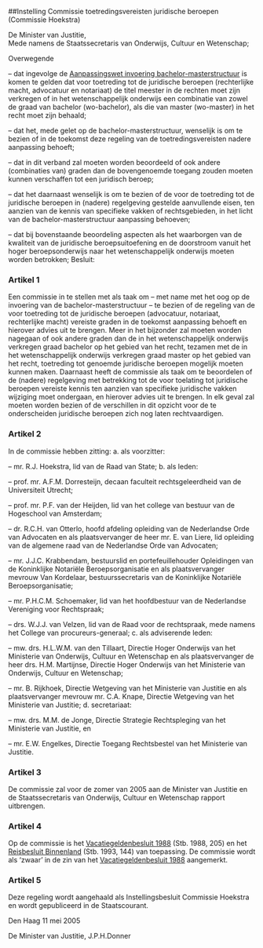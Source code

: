 <meta http-equiv='Content-Type' content='text/html; charset=utf-8' />

##Instelling Commissie toetredingsvereisten juridische beroepen (Commissie Hoekstra)

De Minister van Justitie,  
Mede namens de Staatssecretaris van Onderwijs, Cultuur en Wetenschap;

Overwegende

– dat ingevolge de [Aanpassingswet invoering bachelor-masterstructuur](../../../../../wet/aanpassingswet/invoering/bachelor-masterstructuur/BWBR0017830/README.md) is komen te gelden dat voor toetreding tot de juridische beroepen (rechterlijke macht, advocatuur en notariaat) de titel meester in de rechten moet zijn verkregen of in het wetenschappelijk onderwijs een combinatie van zowel de graad van bachelor (wo-bachelor), als die van master (wo-master) in het recht moet zijn behaald;

– dat het, mede gelet op de bachelor-masterstructuur, wenselijk is om te bezien of in de toekomst deze regeling van de toetredingsvereisten nadere aanpassing behoeft;

– dat in dit verband zal moeten worden beoordeeld of ook andere (combinaties van) graden dan de bovengenoemde toegang zouden moeten kunnen verschaffen tot een juridisch beroep;

– dat het daarnaast wenselijk is om te bezien of de voor de toetreding tot de juridische beroepen in (nadere) regelgeving gestelde aanvullende eisen, ten aanzien van de kennis van specifieke vakken of rechtsgebieden, in het licht van de bachelor-masterstructuur aanpassing behoeven;

– dat bij bovenstaande beoordeling aspecten als het waarborgen van de kwaliteit van de juridische beroepsuitoefening en de doorstroom vanuit het hoger beroepsonderwijs naar het wetenschappelijk onderwijs moeten worden betrokken;
Besluit:    

### Artikel  1  

Een commissie in te stellen met als taak om – met name met het oog op de invoering van de bachelor-masterstructuur – te bezien of de regeling van de voor toetreding tot de juridische beroepen (advocatuur, notariaat, rechterlijke macht) vereiste graden in de toekomst aanpassing behoeft en hierover advies uit te brengen. Meer in het bijzonder zal moeten worden nagegaan of ook andere graden dan de in het wetenschappelijk onderwijs verkregen graad bachelor op het gebied van het recht, tezamen met de in het wetenschappelijk onderwijs verkregen graad master op het gebied van het recht, toetreding tot genoemde juridische beroepen mogelijk moeten kunnen maken. Daarnaast heeft de commissie als taak om te beoordelen of de (nadere) regelgeving met betrekking tot de voor toelating tot juridische beroepen vereiste kennis ten aanzien van specifieke juridische vakken wijziging moet ondergaan, en hierover advies uit te brengen. In elk geval zal moeten worden bezien of de verschillen in dit opzicht voor de te onderscheiden juridische beroepen zich nog laten rechtvaardigen.  

### Artikel  2  

In de commissie hebben zitting: a. als voorzitter: 

– mr. R.J. Hoekstra, lid van de Raad van State;   b. als leden: 

– prof. mr. A.F.M. Dorresteijn, decaan faculteit rechtsgeleerdheid van de Universiteit Utrecht;  

– prof. mr. P.F. van der Heijden, lid van het college van bestuur van de Hogeschool van Amsterdam;  

– dr. R.C.H. van Otterlo, hoofd afdeling opleiding van de Nederlandse Orde van Advocaten en als plaatsvervanger de heer mr. E. van Liere, lid opleiding van de algemene raad van de Nederlandse Orde van Advocaten;  

– mr. J.J.C. Krabbendam, bestuurslid en portefeuillehouder Opleidingen van de Koninklijke Notariële Beroepsorganisatie en als plaatsvervanger mevrouw Van Kordelaar, bestuurssecretaris van de Koninklijke Notariële Beroepsorganisatie;  

– mr. P.H.C.M. Schoemaker, lid van het hoofdbestuur van de Nederlandse Vereniging voor Rechtspraak;  

– drs. W.J.J. van Velzen, lid van de Raad voor de rechtspraak, mede namens het College van procureurs-generaal;   c. als adviserende leden: 

– mw. drs. H.L.W.M. van den Tillaart, Directie Hoger Onderwijs van het Ministerie van Onderwijs, Cultuur en Wetenschap en als plaatsvervanger de heer drs. H.M. Martijnse, Directie Hoger Onderwijs van het Ministerie van Onderwijs, Cultuur en Wetenschap;  

– mr. B. Rijkhoek, Directie Wetgeving van het Ministerie van Justitie en als plaatsvervanger mevrouw mr. C.A. Knape, Directie Wetgeving van het Ministerie van Justitie;   d. secretariaat: 

– mw. drs. M.M. de Jonge, Directie Strategie Rechtspleging van het Ministerie van Justitie, en  

– mr. E.W. Engelkes, Directie Toegang Rechtsbestel van het Ministerie van Justitie.    

### Artikel  3  

De commissie zal voor de zomer van 2005 aan de Minister van Justitie en de Staatssecretaris van Onderwijs, Cultuur en Wetenschap rapport uitbrengen.  

### Artikel  4  

Op de commissie is het [Vacatiegeldenbesluit 1988](../../../../../AMvB/vacatiegeldenbesluit/1988/BWBR0004317/README.md) (Stb. 1988, 205) en het [Reisbesluit Binnenland](../../../../../AMvB/reisbesluit/binnenland/BWBR0005889/README.md) (Stb. 1993, 144) van toepassing. De commissie wordt als ‘zwaar’ in de zin van het [Vacatiegeldenbesluit 1988](../../../../../AMvB/vacatiegeldenbesluit/1988/BWBR0004317/README.md) aangemerkt.  

### Artikel  5  

Deze regeling wordt aangehaald als Instellingsbesluit Commissie Hoekstra en wordt gepubliceerd in de Staatscourant.  

Den Haag 
11 mei 2005    

De 
Minister van Justitie, 
J.P.H.Donner    
